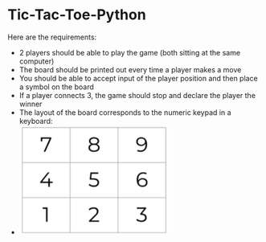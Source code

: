 # Tic-Tac-Toe-Python
Here are the requirements:

- 2 players should be able to play the game (both sitting at the same computer)
- The board should be printed out every time a player makes a move
- You should be able to accept input of the player position and then place a symbol on the board
- If a player connects 3, the game should stop and declare the player the winner
- The layout of the board corresponds to the numeric keypad in a keyboard:
- ![alt text](https://github.com/MsFalilat/Tic-Tac-Toe-Python/blob/master/board.png)
  
